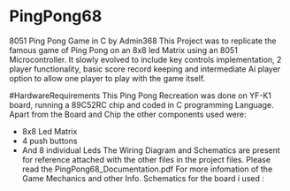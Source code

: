 # PingPong68
 8051 Ping Pong Game in C
 by Admin368 
 This Project was to replicate the famous game of Ping Pong on an 8x8 led Matrix using an 8051 Microcontroller.
 It slowly evolved to include key controls implementation, 2 player functionality,
 basic score record keeping and intermediate Ai player option to allow one player to play with the game itself.

#HardwareRequirements
 This Ping Pong Recreation was done on YF-K1 board, running a 89C52RC chip and coded in C programming Language.
 Apart from the Board and Chip the other components used were:
 - 8x8 Led Matrix
 - 4 push buttons
 - And 8 individual Leds
 The Wiring Diagram and Schematics are present for reference attached with the other files in the project files.
 Please read the PingPong68_Documentation.pdf For more infomation of the Game Mechanics and other Info.
 Schematics for the board i used : 
